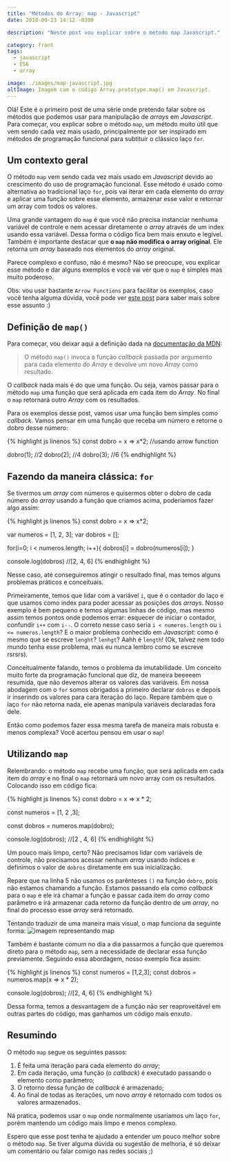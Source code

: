 ```yaml
---
title: "Métodos do Array: map - Javascript"
date: 2018-09-23 14:12 -0300

description: "Neste post vou explicar sobre o método map Javascript."

category: front
tags:
  - javascript
  - ES6
  - array

image: ./images/map-javascript.jpg
altImage: Imagem com o código Array.prototype.map() em Javascript.
---
```


Olá! Este é o primeiro post de uma série onde pretendo falar sobre os métodos que podemos usar para manipulação de _arrays_ em _Javascript_. Para começar, vou explicar sobre o método `map`, um método muito útil que vem sendo cada vez mais usado, principalmente por ser inspirado em métodos de programação funcional para subtituir o clássico laço `for`.

<!-- end_excerpt -->

## Um contexto geral

O método `map` vem sendo cada vez mais usado em _Javascript_ devido ao crescimento do uso de programação funcional. Esse método é usado como alternativa ao tradicional laço `for`, pois vai iterar em cada elemento do _array_ e aplicar uma função sobre esse elemento, armazenar esse valor e retornar um array com todos os valores.

Uma grande vantagem do `map` é que você não precisa instanciar nenhuma variável de controle e nem acessar diretamente o _array_ através de um index usando essa variável. Dessa forma o código fica bem mais enxuto e legível.  
Também é importante destacar que **o `map` não modifica o array original**. Ele retorna um _array_ baseado nos elementos do _array_ original.

Parece complexo e confuso, não é mesmo? Não se preocupe, vou explicar esse método e dar alguns exemplos e você vai ver que o `map` é simples mas muito poderoso.

Obs: vou usar bastante `Arrow Functions` para facilitar os exemplos, caso você tenha alguma dúvida, você pode ver [este post][arrow-functions] para saber mais sobre esse assunto :)

## Definição de `map()`

Para começar, vou deixar aqui a definição dada na [documentação da MDN][map-mdn]:

> O método `map()` invoca a função _callback_ passada por argumento para cada elemento do _Array_ e devolve um novo _Array_ como resultado.

O _callback_ nada mais é do que uma função. Ou seja, vamos passar para o método `map` uma função que será aplicada em cada item do _Array_. No final o `map` retornará outro _Array_ com os resultados.

Para os exemplos desse post, vamos usar uma função bem simples como _callback_. Vamos pensar em uma função que receba um número e retorne o dobro desse número:

{% highlight js linenos %}
const dobro = x => x\*2; //usando arrow function

dobro(1); //2
dobro(2); //4
dobro(3); //6
{% endhighlight %}

## Fazendo da maneira clássica: `for`

Se tivermos um _array_ com números e quisermos obter o dobro de cada número do _array_ usando a função que criamos acima, poderíamos fazer algo assim:

{% highlight js linenos %}
const dobro = x => x\*2;

var numeros = [1, 2, 3];
var dobros = [];

for(i=0; i < numeros.length; i++){
dobros[i] = dobro(numeros[i]);
}

console.log(dobros) //[2, 4, 6]
{% endhighlight %}

Nesse caso, até conseguiremos atingir o resultado final, mas temos alguns problemas práticos e conceituais.

Primeiramente, temos que lidar com a variável `i`, que é o contador do laço e que usamos como index para poder acessar as posições dos _arrays_. Nosso exemplo é bem pequeno e temos algumas linhas de código, mas mesmo assim temos pontos onde podemos errar: esquecer de iniciar o contador, confundir `i++` com `i--`. O correto nesse caso seria `i < numeros.length` ou `i <= numeros.length`? E o maior problema conhecido em _Javascript_: como é mesmo que se escreve `lenght`? `lenhgt`? Aahh é `length`! (Ok, talvez nem todo mundo tenha esse problema, mas eu nunca lembro como se escreve rsrsrs).

Conceitualmente falando, temos o problema da imutabilidade. Um conceito muito forte da programação funcional que diz, de maneira beeeeem resumida, que não devemos alterar os valores das variáveis. Em nossa abodagem com o `for` somos obrigados a primeiro declarar `dobros` e depois ir inserindo os valores para cara iteração do laço. Repare também que o laço `for` não retorna nada, ele apenas manipula variáveis declaradas fora dele.

Então como podemos fazer essa mesma tarefa de maneira mais robusta e menos complexa? Vocẽ acertou pensou em usar o `map`!

## Utilizando `map`

Relembrando: o método `map` recebe uma função, que será aplicada em cada item do _array_ e no final o `map` retornará um novo array com os resultados.
Colocando isso em código fica:

{% highlight js linenos %}
const dobro = x => x \* 2;

const numeros = [1, 2 ,3];

const dobros = numeros.map(dobro);

console.log(dobros); //[2 , 4, 6]
{% endhighlight %}

Um pouco mais limpo, certo? Não precisamos lidar com variáveis de controle, não precisamos acessar nenhum _array_ usando índices e definimos o valor de `dobros` diretamente em sua inicialização.

Repare que na linha 5 não usamos os parênteses `()` na função `dobro`, pois não estamos chamando a função. Estamos passando ela como _callback_ para o `map` e ele irá chamar a função e passar cada item do _array_ como parâmetro e irá armazenar cada retorno da função dentro de um _array_, no final do processo esse _array_ será retornado.

Tentando traduzir de uma maneira mais visual, o map funciona da seguinte forma:
![imagem representando map][map-img]

Também é bastante comum no dia a dia passarmos a função que queremos direto para o método `map`, sem a necessidade de declarar essa função previamente. Seguindo essa abordagem, nosso exemplo fica assim:

{% highlight js linenos %}
const numeros = [1,2,3];
const dobros = numeros.map(x => x \* 2);

console.log(dobros); //[2, 4, 6]
{% endhighlight %}

Dessa forma, temos a desvantagem de a função não ser reaproveitável em outras partes do código, mas ganhamos um código mais enxuto.

## Resumindo

O método `map` segue os seguintes passos:

1. É feita uma iteração para cada elemento do _array_;
2. Em cada iteração, uma função (o _callback_) é executado passando o elemento como parâmetro;
3. O retorno dessa função de _callback_ é armazenado;
4. Ao final de todas as iterações, um novo _array_ é retornado com todos os valores armazenados.

Ná pratica, podemos usar o `map` onde normalmente usaríamos um laço `for`, porém mantendo um código mais limpo e menos complexo.

Espero que esse post tenha te ajudado a entender um pouco melhor sobre o método `map`. Se tiver alguma dúvida ou sugestão de melhoria, é só deixar um comentário ou falar comigo nas redes sociais ;)

[arrow-functions]: https://renatofreire.dev/falando-um-pouco-sobre-arrow-functions
[map-mdn]: https://developer.mozilla.org/pt-BR/docs/Web/JavaScript/Reference/Global_Objects/Array/map
[map-img]: /assets/imgs/posts/map.jpg

